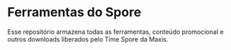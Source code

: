 # Ferramentas do Spore

Esse repositório armazena todas as ferramentas, conteúdo promocional e outros downloads liberados pelo Time Spore da Maxis.
